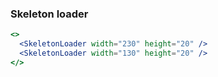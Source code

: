 ### Skeleton loader

```jsx
<>
  <SkeletonLoader width="230" height="20" />
  <SkeletonLoader width="130" height="20" />
</>
```
